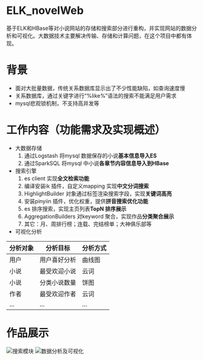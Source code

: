 # ELK_novelWeb
基于ELK和HBase等对小说网站的存储和搜索部分进行重构，并实现网站的数据分析和可视化。大数据技术主要解决传输、存储和计算问题，在这个项目中都有体现。

# 背景
- 面对大批量数据，传统关系数据库显示出了不少性能缺陷，如查询速度慢
- 关系数据库，通过关键字进行“%like%”语法的搜索不能满足用户需求
- mysql悲观锁机制，不支持高并发等


# 工作内容（功能需求及实现概述）
- 大数据存储
  1. 通过Logstash 将mysql 数据保存的小说**基本信息导入ES**
  2. 通过SparkSQL 将mysql 中小说**各章节内容信息导入到HBase**
- 搜索引擎
  1. es client 实现**全文检索功能**
  2. 编译安装ik 插件，自定义mapping 实现**中文分词搜索**
  3. HighlightBuilder 对象通过标签渲染搜索字段，实现**关键词高亮**
  4. 安装pinyiin 插件，优化权重，提供**拼音搜索优化功能**
  5. es 排序搜索，实现主页列表**TopN 排序展示**
  6. AggregationBuilders 对keyword 聚合，实现作品**分类聚合展示**
  7. 其它：月、周排行榜；连载、完结榜单；大神俱乐部等
- 可视化分析

分析对象 |  分析目标| 分析方式 
 ---- | ----- | ------  
 用户 | 用户喜好分析 |曲线图  
 小说 | 最受欢迎小说 |  云词
 小说 | 分类小说数量 | 饼图
  作者 | 最受欢迎作者 |  云词
  ... | ... | ...
# 作品展示

![搜索模块](search.png)
![数据分析及可视化](data_visual.png)

